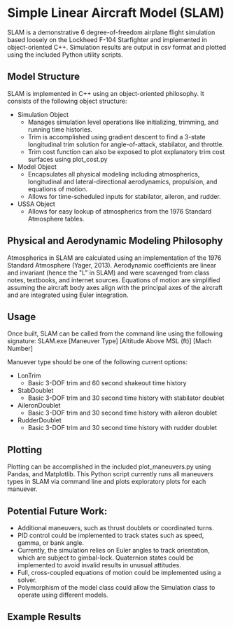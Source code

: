 # Simple Linear Aircraft Model (SLAM)
SLAM is a demonstrative 6 degree-of-freedom airplane flight simulation based loosely on the Lockheed F-104 Starfighter and implemented in object-oriented C++. Simulation results are output in csv format and plotted using the included Python utility scripts.

## Model Structure
SLAM is implemented in C++ using an object-oriented philosophy. It consists of the following object structure:
- Simulation Object 
  - Manages simulation level operations like initializing, trimming, and running time histories.
  - Trim is accomplished using gradient descent to find a 3-state longitudinal trim solution for angle-of-attack, stabilator, and throttle.
  - Trim cost function can also be exposed to plot explanatory trim cost surfaces using plot_cost.py
- Model Object
  - Encapsulates all physical modeling including atmospherics, longitudinal and lateral-directional aerodynamics, propulsion, and equations of motion.
  - Allows for time-scheduled inputs for stabilator, aileron, and rudder.
- USSA Object
  - Allows for easy lookup of atmospherics from the 1976 Standard Atmosphere tables.

## Physical and Aerodynamic Modeling Philosophy
Atmospherics in SLAM are calculated using an implementation of the 1976 Standard Atmosphere (Yager, 2013). Aerodynamic coefficients are linear and invariant (hence the "L" in SLAM) and were scavenged from class notes, textbooks, and internet sources. 
Equations of motion are simplified assuming the aircraft body axes align with the principal axes of the aircraft and are integrated using Euler integration.

## Usage
Once built, SLAM can be called from the command line using the following signature:
SLAM.exe \[Maneuver Type\] \[Altitude Above MSL (ft)\] \[Mach Number\]

Manuever type should be one of the following current options:
- LonTrim
  - Basic 3-DOF trim and 60 second shakeout time history
- StabDoublet
  - Basic 3-DOF trim and 30 second time history with stabilator doublet
- AileronDoublet
  - Basic 3-DOF trim and 30 second time history with aileron doublet
- RudderDoublet
  - Basic 3-DOF trim and 30 second time history with rudder doublet

## Plotting
Plotting can be accomplished in the included plot_maneuvers.py using Pandas, and Matplotlib. This Python script currently runs all maneuvers types in SLAM via command line and plots exploratory plots for each manuever. 

## Potential Future Work:
- Additional maneuvers, such as thrust doublets or coordinated turns.
- PID control could be implemented to track states such as speed, gamma, or bank angle.
- Currently, the simulation relies on Euler angles to track orientation, which are subject to gimbal-lock. Quaternion states could be implemented to avoid invalid results in unusual attitudes. 
- Full, cross-coupled equations of motion could be implemented using a solver.
- Polymorphism of the model class could allow the Simulation class to operate using different models.

## Example Results
